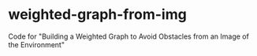 # weighted-graph-from-img
Code for "Building a Weighted Graph to Avoid Obstacles from an Image of the Environment" 
